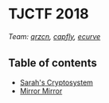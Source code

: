 # TJCTF 2018
###### Team: [qrzcn](https://github.com/qrzcn), [capfly](https://github.com/Capfly), [ecurve](https://github.com/Pascalao)

## Table of contents

* [Sarah's Cryptosystem](https://github.com/Lev9L-Team/ctf/tree/master/2018-08-07_tjctf/sarahs_crypto)
* [Mirror Mirror](https://github.com/Lev9L-Team/ctf/tree/master/2018-08-07_tjctf/mirror_mirror)